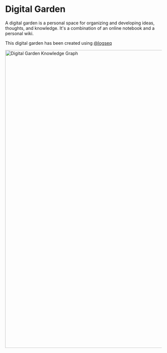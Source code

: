 # Digital Garden

A digital garden is a personal space for organizing and developing ideas, thoughts, and knowledge. It's a combination of an online notebook and a personal wiki.

This digital garden has been created using [@logseq](https://github.com/logseq)

<a href="https://dgarden.vercel.app/#/graph">
    <img src="https://github.com/astr0n0mer/astr0n0mer/assets/42691857/36c5ba61-07a1-4099-a9c1-4a7a8d0c4ee0" alt="Digital Garden Knowledge Graph" style="width: min(1000px, 100vw);" />
</a>
